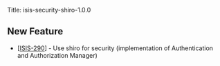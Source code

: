 Title: isis-security-shiro-1.0.0
                                
<h2>        New Feature
</h2>
<ul>
<li>[<a href='https://issues.apache.org/jira/browse/ISIS-290'>ISIS-290</a>] -         Use shiro for security (implementation of Authentication and Authorization Manager)
</li>
</ul>
                                            

